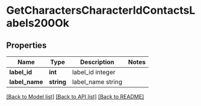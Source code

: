 # GetCharactersCharacterIdContactsLabels200Ok

## Properties
Name | Type | Description | Notes
------------ | ------------- | ------------- | -------------
**label_id** | **int** | label_id integer | 
**label_name** | **string** | label_name string | 

[[Back to Model list]](../../README.md#documentation-for-models) [[Back to API list]](../../README.md#documentation-for-api-endpoints) [[Back to README]](../../README.md)

